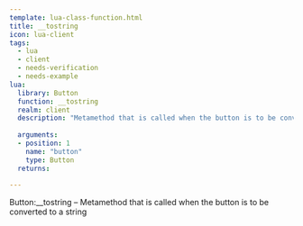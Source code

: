 ```yaml
---
template: lua-class-function.html
title: __tostring
icon: lua-client
tags:
  - lua
  - client
  - needs-verification
  - needs-example
lua:
  library: Button
  function: __tostring
  realm: client
  description: "Metamethod that is called when the button is to be converted to a string"
  
  arguments:
  - position: 1
    name: "button"
    type: Button
  returns:
    
---
```


<div class="lua__search__keywords">
Button:__tostring &#x2013; Metamethod that is called when the button is to be converted to a string
</div>
